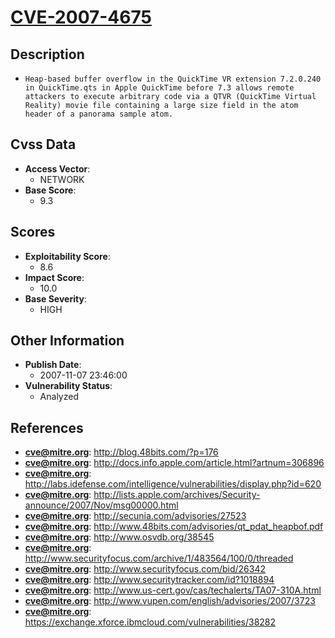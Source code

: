 
# [CVE-2007-4675](http://blog.48bits.com/?p=176)

## Description

- `Heap-based buffer overflow in the QuickTime VR extension 7.2.0.240 in QuickTime.qts in Apple QuickTime before 7.3 allows remote attackers to execute arbitrary code via a QTVR (QuickTime Virtual Reality) movie file containing a large size field in the atom header of a panorama sample atom.`

## Cvss Data

- **Access Vector**:
  - NETWORK
- **Base Score**:
  - 9.3

## Scores

- **Exploitability Score**:
  - 8.6
- **Impact Score**:
  - 10.0
- **Base Severity**:
  - HIGH

## Other Information

- **Publish Date**:
  - 2007-11-07 23:46:00
- **Vulnerability Status**:
  - Analyzed

## References

- **cve@mitre.org**: http://blog.48bits.com/?p=176
- **cve@mitre.org**: http://docs.info.apple.com/article.html?artnum=306896
- **cve@mitre.org**: http://labs.idefense.com/intelligence/vulnerabilities/display.php?id=620
- **cve@mitre.org**: http://lists.apple.com/archives/Security-announce/2007/Nov/msg00000.html
- **cve@mitre.org**: http://secunia.com/advisories/27523
- **cve@mitre.org**: http://www.48bits.com/advisories/qt_pdat_heapbof.pdf
- **cve@mitre.org**: http://www.osvdb.org/38545
- **cve@mitre.org**: http://www.securityfocus.com/archive/1/483564/100/0/threaded
- **cve@mitre.org**: http://www.securityfocus.com/bid/26342
- **cve@mitre.org**: http://www.securitytracker.com/id?1018894
- **cve@mitre.org**: http://www.us-cert.gov/cas/techalerts/TA07-310A.html
- **cve@mitre.org**: http://www.vupen.com/english/advisories/2007/3723
- **cve@mitre.org**: https://exchange.xforce.ibmcloud.com/vulnerabilities/38282
